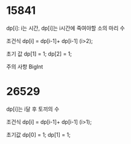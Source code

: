 # 15841

dp[i]: i는 시간, dp[i]는 i시간에 죽여야할 소의 마리 수

조건식
dp[i] = dp[i-1]+ dp[i-1] (i>2);

초기 값
dp[1] = 1;
dp[2] = 1;

주의 사항
BigInt

# 26529

dp[i]는 i달 후 토끼의 수

조건식
dp[i] = dp[i-1]+ dp[i-1] (i>1);

초기값
dp[0] = 1;
dp[1] = 1;
